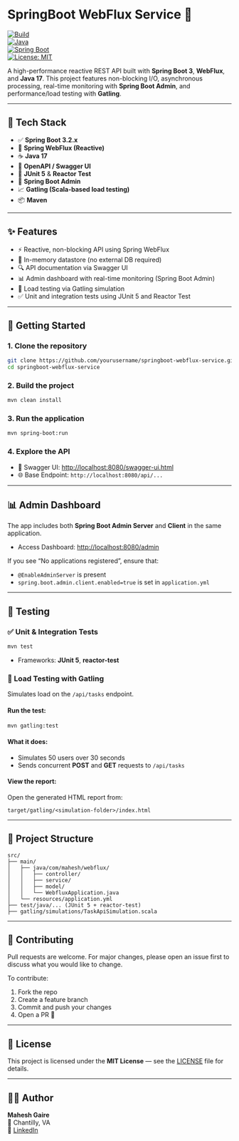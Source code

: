 # SpringBoot WebFlux Service 🚀

[![Build](https://img.shields.io/badge/build-passing-brightgreen)](https://github.com/yourusername/springboot-webflux-service/actions)  
[![Java](https://img.shields.io/badge/Java-17-blue.svg)](https://openjdk.org/projects/jdk/17/)  
[![Spring Boot](https://img.shields.io/badge/Spring%20Boot-3.2.x-brightgreen.svg)](https://spring.io/projects/spring-boot)  
[![License: MIT](https://img.shields.io/badge/License-MIT-yellow.svg)](LICENSE)

A high-performance reactive REST API built with **Spring Boot 3**, **WebFlux**, and **Java 17**. This project features non-blocking I/O, asynchronous processing, real-time monitoring with **Spring Boot Admin**, and performance/load testing with **Gatling**.

---

## 🔧 Tech Stack

- ✅ **Spring Boot 3.2.x**
- 🌊 **Spring WebFlux (Reactive)**
- ☕️ **Java 17**
- 📘 **OpenAPI / Swagger UI**
- 🧪 **JUnit 5** & **Reactor Test**
- 🧭 **Spring Boot Admin**
- 📈 **Gatling (Scala-based load testing)**
- 📦 **Maven**

---

## ✨ Features

- ⚡️ Reactive, non-blocking API using Spring WebFlux  
- 🧠 In-memory datastore (no external DB required)  
- 🔍 API documentation via Swagger UI  
- 📊 Admin dashboard with real-time monitoring (Spring Boot Admin)  
- 🧪 Load testing via Gatling simulation  
- ✅ Unit and integration tests using JUnit 5 and Reactor Test

---

## 🚀 Getting Started

### 1. Clone the repository
```bash
git clone https://github.com/yourusername/springboot-webflux-service.git
cd springboot-webflux-service
```

### 2. Build the project
```bash
mvn clean install
```

### 3. Run the application
```bash
mvn spring-boot:run
```

### 4. Explore the API
- 📘 Swagger UI: [http://localhost:8080/swagger-ui.html](http://localhost:8080/swagger-ui.html)  
- 🌐 Base Endpoint: `http://localhost:8080/api/...`

---

## 📊 Admin Dashboard

The app includes both **Spring Boot Admin Server** and **Client** in the same application.

- Access Dashboard: [http://localhost:8080/admin](http://localhost:8080/admin)

If you see “No applications registered”, ensure that:
- `@EnableAdminServer` is present
- `spring.boot.admin.client.enabled=true` is set in `application.yml`

---

## 🧪 Testing

### ✅ Unit & Integration Tests
```bash
mvn test
```

- Frameworks: **JUnit 5**, **reactor-test**

### 🏃 Load Testing with Gatling

Simulates load on the `/api/tasks` endpoint.

#### Run the test:
```bash
mvn gatling:test
```

#### What it does:
- Simulates 50 users over 30 seconds
- Sends concurrent **POST** and **GET** requests to `/api/tasks`

#### View the report:
Open the generated HTML report from:
```
target/gatling/<simulation-folder>/index.html
```

---

## 📁 Project Structure

```
src/
├── main/
│   ├── java/com/mahesh/webflux/
│   │   ├── controller/
│   │   ├── service/
│   │   ├── model/
│   │   └── WebfluxApplication.java
│   └── resources/application.yml
├── test/java/... (JUnit 5 + reactor-test)
├── gatling/simulations/TaskApiSimulation.scala
```

---

## 🤝 Contributing

Pull requests are welcome. For major changes, please open an issue first to discuss what you would like to change.

To contribute:

1. Fork the repo
2. Create a feature branch
3. Commit and push your changes
4. Open a PR 🎉

---

## 📌 License

This project is licensed under the **MIT License** — see the [LICENSE](LICENSE) file for details.

---

## 🙋‍♂️ Author

**Mahesh Gaire**  
📍 Chantilly, VA  
🔗 [LinkedIn](https://www.linkedin.com/in/maheshgaire)